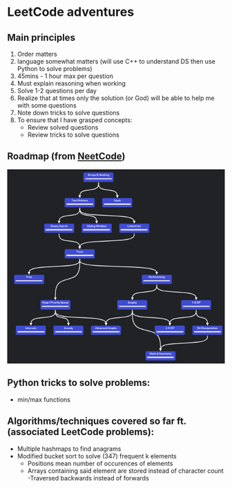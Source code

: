 # LeetCode adventures

## Main principles 

1. Order matters
1. language somewhat matters (will use C++ to understand DS then use Python to solve problems)
1. 45mins - 1 hour max per question
1. Must explain reasoning when working
1. Solve 1-2 questions per day
1. Realize that at times only the solution (or God) will be able to help me with some questions
1. Note down tricks to solve questions
1. To ensure that I have grasped concepts:
    + Review solved questions
    + Review tricks to solve questions

## Roadmap (from [NeetCode](https://neetcode.io/roadmap))
![roadmap](roadmap.png)

## Python tricks to solve problems:
- min/max functions

## Algorithms/techniques covered so far ft. (associated LeetCode problems):
- Multiple hashmaps to find anagrams
- Modified bucket sort to solve (347) frequent k elements
    - Positions mean number of occurences of elements
    - Arrays containing said element are stored instead of character count
    -Traversed backwards instead of forwards
